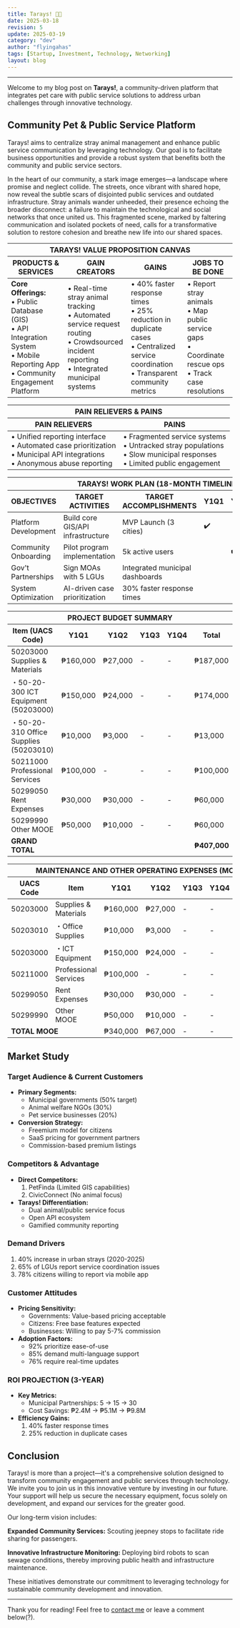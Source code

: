 ```yaml
---
title: Tarays! 🐶😸
date: 2025-03-18
revision: 5
update: 2025-03-19
category: "dev"
author: "flyingahas"
tags: [Startup, Investment, Technology, Networking]
layout: blog
---
```


---

Welcome to my blog post on **Tarays!**, a community-driven platform that integrates pet care with public service solutions to address urban challenges through innovative technology.

## Community Pet & Public Service Platform

Tarays! aims to centralize stray animal management and enhance public service communication by leveraging technology. Our goal is to facilitate business opportunities and provide a robust system that benefits both the community and public service sectors.

In the heart of our community, a stark image emerges—a landscape where promise and neglect collide. The streets, once vibrant with shared hope, now reveal the subtle scars of disjointed public services and outdated infrastructure. Stray animals wander unheeded, their presence echoing the broader disconnect: a failure to maintain the technological and social networks that once united us. This fragmented scene, marked by faltering communication and isolated pockets of need, calls for a transformative solution to restore cohesion and breathe new life into our shared spaces.

<div class="markdown-table">

<table>
  <thead>
    <tr>
      <th colspan="4">TARAYS! VALUE PROPOSITION CANVAS</th>
    </tr>
    <tr>
      <th>PRODUCTS & SERVICES</th>
      <th>GAIN CREATORS</th>
      <th>GAINS</th>
      <th>JOBS TO BE DONE</th>
    </tr>
  </thead>
  <tbody>
    <tr>
      <td>
        <strong>Core Offerings:</strong><br>
        • Public Database (GIS)<br>
        • API Integration System<br>
        • Mobile Reporting App<br>
        • Community Engagement Platform
      </td>
      <td>
        • Real-time stray animal tracking<br>
        • Automated service request routing<br>
        • Crowdsourced incident reporting<br>
        • Integrated municipal systems
      </td>
      <td>
        • 40% faster response times<br>
        • 25% reduction in duplicate cases<br>
        • Centralized service coordination<br>
        • Transparent community metrics
      </td>
      <td>
        • Report stray animals<br>
        • Map public service gaps<br>
        • Coordinate rescue ops<br>
        • Track case resolutions
      </td>
    </tr>
  </tbody>
</table>

</div>

<div class="markdown-table">

<table>
  <thead>
    <tr>
      <th colspan="4">PAIN RELIEVERS & PAINS</th>
    </tr>
    <tr>
      <th>PAIN RELIEVERS</th>
      <th>PAINS</th>
    </tr>
  </thead>
  <tbody>
    <tr>
      <td>
        • Unified reporting interface<br>
        • Automated case prioritization<br>
        • Municipal API integrations<br>
        • Anonymous abuse reporting
      </td>
      <td>
        • Fragmented service systems<br>
        • Untracked stray populations<br>
        • Slow municipal responses<br>
        • Limited public engagement
      </td>
    </tr>
  </tbody>
</table>

</div>

<div class="markdown-table">

<table>
  <thead>
    <tr>
      <th colspan="7">TARAYS! WORK PLAN (18-MONTH TIMELINE)</th>
    </tr>
    <tr>
      <th>OBJECTIVES</th>
      <th>TARGET ACTIVITIES</th>
      <th>TARGET ACCOMPLISHMENTS</th>
      <th>Y1Q1</th>
      <th>Y1Q2</th>
      <th>Y1Q3</th>
      <th>Y1Q4</th>
    </tr>
  </thead>
  <tbody>
    <tr>
      <td>Platform Development</td>
      <td>Build core GIS/API infrastructure</td>
      <td>MVP Launch (3 cities)</td>
      <td>✔️</td>
      <td></td>
      <td></td>
      <td></td>
    </tr>
    <tr>
      <td>Community Onboarding</td>
      <td>Pilot program implementation</td>
      <td>5k active users</td>
      <td></td>
      <td>✔️</td>
      <td></td>
      <td></td>
    </tr>
    <tr>
      <td>Gov't Partnerships</td>
      <td>Sign MOAs with 5 LGUs</td>
      <td>Integrated municipal dashboards</td>
      <td></td>
      <td></td>
      <td>✔️</td>
      <td></td>
    </tr>
    <tr>
      <td>System Optimization</td>
      <td>AI-driven case prioritization</td>
      <td>30% faster response times</td>
      <td></td>
      <td></td>
      <td></td>
      <td>✔️</td>
    </tr>
  </tbody>
</table>

</div>

<div class="markdown-table">

<table>
  <thead>
    <tr>
      <th colspan="6">PROJECT BUDGET SUMMARY</th>
    </tr>
    <tr>
      <th>Item (UACS Code)</th>
      <th>Y1Q1</th>
      <th>Y1Q2</th>
      <th>Y1Q3</th>
      <th>Y1Q4</th>
      <th>Total</th>
    </tr>
  </thead>
  <tbody>
    <tr>
      <td data-label="Item">50203000 Supplies & Materials</td>
      <td data-label="Y1Q1">₱160,000</td>
      <td data-label="Y1Q2">₱27,000</td>
      <td data-label="Y1Q3">-</td>
      <td data-label="Y1Q4">-</td>
      <td data-label="Total">₱187,000</td>
    </tr>
    <tr>
      <td data-label="Breakdown">・50-20-300 ICT Equipment (50203000)</td>
      <td>₱150,000</td>
      <td>₱24,000</td>
      <td>-</td>
      <td>-</td>
      <td>₱174,000</td>
    </tr>
    <tr>
      <td data-label="Breakdown">・50-20-310 Office Supplies (50203010)</td>
      <td>₱10,000</td>
      <td>₱3,000</td>
      <td>-</td>
      <td>-</td>
      <td>₱13,000</td>
    </tr>
    <tr>
      <td data-label="Item">50211000 Professional Services</td>
      <td>₱100,000</td>
      <td>-</td>
      <td>-</td>
      <td>-</td>
      <td>₱100,000</td>
    </tr>
    <tr>
      <td data-label="Item">50299050 Rent Expenses</td>
      <td>₱30,000</td>
      <td>₱30,000</td>
      <td>-</td>
      <td>-</td>
      <td>₱60,000</td>
    </tr>
    <tr>
      <td data-label="Item">50299990 Other MOOE</td>
      <td>₱50,000</td>
      <td>₱10,000</td>
      <td>-</td>
      <td>-</td>
      <td>₱60,000</td>
    </tr>
    <tr>
      <td data-label="Total"><strong>GRAND TOTAL</strong></td>
      <td colspan="4"></td>
      <td><strong>₱407,000</strong></td>
    </tr>
  </tbody>
</table>

</div>

<div class="markdown-table">

<table>
  <thead>
    <tr>
      <th colspan="12">MAINTENANCE AND OTHER OPERATING EXPENSES (MOOE)</th>
    </tr>
    <tr>
      <th>UACS Code</th>
      <th>Item</th>
      <th>Y1Q1</th>
      <th>Y1Q2</th>
      <th>Y1Q3</th>
      <th>Y1Q4</th>
      <th>Total</th>
    </tr>
  </thead>
  <tbody>
    <tr>
      <td>50203000</td>
      <td>Supplies & Materials</td>
      <td>₱160,000</td>
      <td>₱27,000</td>
      <td>-</td>
      <td>-</td>
      <td>₱187,000</td>
    </tr>
    <tr>
      <td>50203010</td>
      <td>・Office Supplies</td>
      <td>₱10,000</td>
      <td>₱3,000</td>
      <td>-</td>
      <td>-</td>
      <td>₱13,000</td>
    </tr>
    <tr>
      <td>50203000</td>
      <td>・ICT Equipment</td>
      <td>₱150,000</td>
      <td>₱24,000</td>
      <td>-</td>
      <td>-</td>
      <td>₱174,000</td>
    </tr>
    <tr>
      <td>50211000</td>
      <td>Professional Services</td>
      <td>₱100,000</td>
      <td>-</td>
      <td>-</td>
      <td>-</td>
      <td>₱100,000</td>
    </tr>
    <tr>
      <td>50299050</td>
      <td>Rent Expenses</td>
      <td>₱30,000</td>
      <td>₱30,000</td>
      <td>-</td>
      <td>-</td>
      <td>₱60,000</td>
    </tr>
    <tr>
      <td>50299990</td>
      <td>Other MOOE</td>
      <td>₱50,000</td>
      <td>₱10,000</td>
      <td>-</td>
      <td>-</td>
      <td>₱60,000</td>
    </tr>
    <tr>
      <td colspan="2"><strong>TOTAL MOOE</strong></td>
      <td>₱340,000</td>
      <td>₱67,000</td>
      <td>-</td>
      <td>-</td>
      <td><strong>₱407,000</strong></td>
    </tr>
  </tbody>
</table>

</div>

## Market Study

### Target Audience & Current Customers
<div class="markdown-list">
  <ul>
    <li><strong>Primary Segments:</strong>
      <ul>
        <li>Municipal governments (50% target)</li>
        <li>Animal welfare NGOs (30%)</li>
        <li>Pet service businesses (20%)</li>
      </ul>
    </li>
    <li><strong>Conversion Strategy:</strong>
      <ul>
        <li>Freemium model for citizens</li>
        <li>SaaS pricing for government partners</li>
        <li>Commission-based premium listings</li>
      </ul>
    </li>
  </ul>
</div>

### Competitors & Advantage
<div class="markdown-list">
  <ul>
    <li><strong>Direct Competitors:</strong>
      <ol>
        <li>PetFinda (Limited GIS capabilities)</li>
        <li>CivicConnect (No animal focus)</li>
      </ol>
    </li>
    <li><strong>Tarays! Differentiation:</strong>
      <ul>
        <li>Dual animal/public service focus</li>
        <li>Open API ecosystem</li>
        <li>Gamified community reporting</li>
      </ul>
    </li>
  </ul>
</div>

### Demand Drivers
<div class="markdown-list">
  <ol>
    <li>40% increase in urban strays (2020-2025)</li>
    <li>65% of LGUs report service coordination issues</li>
    <li>78% citizens willing to report via mobile app</li>
  </ol>
</div>

### Customer Attitudes
<div class="markdown-list">
  <ul>
    <li><strong>Pricing Sensitivity:</strong>
        <ul>
            <li>Governments: Value-based pricing acceptable</li>
            <li>Citizens: Free base features expected</li>
            <li>Businesses: Willing to pay 5-7% commission</li>
      </ul>
    </li>
    <li><strong>Adoption Factors:</strong>
        <ul>
            <li>92% prioritize ease-of-use</li>
            <li>85% demand multi-language support</li>
            <li>76% require real-time updates</li>
      </ul>
    </li>
  </ul>
</div>

<div class="markdown-roi">
  <h3>ROI PROJECTION (3-YEAR)</h3>
  <div class="markdown-list">
    <ul>
      <li><strong>Key Metrics:</strong>
        <ul>
          <li>Municipal Partnerships: 5 → 15 → 30</li>
          <li>Cost Savings: ₱2.4M → ₱5.1M → ₱9.8M</li>
        </ul>
      </li>
      <li><strong>Efficiency Gains:</strong>
        <ol>
          <li>40% faster response times</li>
          <li>25% reduction in duplicate cases</li>
        </ol>
      </li>
    </ul>
  </div>
</div>

## Conclusion

Tarays! is more than a project—it's a comprehensive solution designed to transform community engagement and public services through technology. We invite you to join us in this innovative venture by investing in our future. Your support will help us secure the necessary equipment, focus solely on development, and expand our services for the greater good.

Our long-term vision includes:

**Expanded Community Services:** Scouting jeepney stops to facilitate ride sharing for passengers.

**Innovative Infrastructure Monitoring:** Deploying bird robots to scan sewage conditions, thereby improving public health and infrastructure maintenance.

These initiatives demonstrate our commitment to leveraging technology for sustainable community development and innovation.

---

Thank you for reading! Feel free to [contact me](mailto:flyingahas@kulmata.com) or leave a comment below(?).


